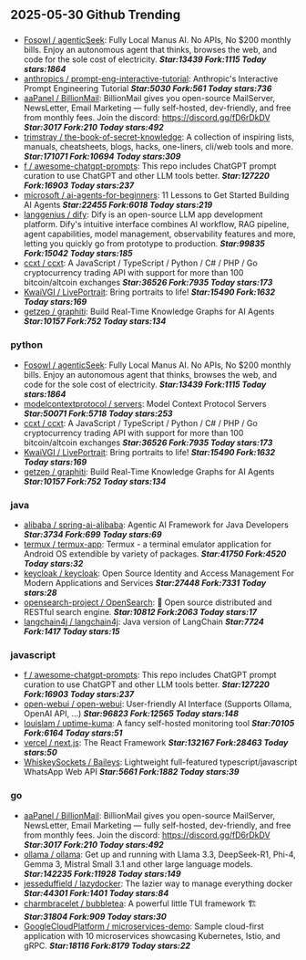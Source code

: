 ## 2025-05-30 Github Trending

### 
* [Fosowl / agenticSeek](https://github.com/Fosowl/agenticSeek): Fully Local Manus AI. No APIs, No $200 monthly bills. Enjoy an autonomous agent that thinks, browses the web, and code for the sole cost of electricity. ***Star:13439 Fork:1115 Today stars:1864***
* [anthropics / prompt-eng-interactive-tutorial](https://github.com/anthropics/prompt-eng-interactive-tutorial): Anthropic's Interactive Prompt Engineering Tutorial ***Star:5030 Fork:561 Today stars:736***
* [aaPanel / BillionMail](https://github.com/aaPanel/BillionMail): BillionMail gives you open-source MailServer, NewsLetter, Email Marketing — fully self-hosted, dev-friendly, and free from monthly fees. Join the discord: https://discord.gg/fD6rDkDV ***Star:3017 Fork:210 Today stars:492***
* [trimstray / the-book-of-secret-knowledge](https://github.com/trimstray/the-book-of-secret-knowledge): A collection of inspiring lists, manuals, cheatsheets, blogs, hacks, one-liners, cli/web tools and more. ***Star:171071 Fork:10694 Today stars:309***
* [f / awesome-chatgpt-prompts](https://github.com/f/awesome-chatgpt-prompts): This repo includes ChatGPT prompt curation to use ChatGPT and other LLM tools better. ***Star:127220 Fork:16903 Today stars:237***
* [microsoft / ai-agents-for-beginners](https://github.com/microsoft/ai-agents-for-beginners): 11 Lessons to Get Started Building AI Agents ***Star:22455 Fork:6018 Today stars:219***
* [langgenius / dify](https://github.com/langgenius/dify): Dify is an open-source LLM app development platform. Dify's intuitive interface combines AI workflow, RAG pipeline, agent capabilities, model management, observability features and more, letting you quickly go from prototype to production. ***Star:99835 Fork:15042 Today stars:185***
* [ccxt / ccxt](https://github.com/ccxt/ccxt): A JavaScript / TypeScript / Python / C# / PHP / Go cryptocurrency trading API with support for more than 100 bitcoin/altcoin exchanges ***Star:36526 Fork:7935 Today stars:173***
* [KwaiVGI / LivePortrait](https://github.com/KwaiVGI/LivePortrait): Bring portraits to life! ***Star:15490 Fork:1632 Today stars:169***
* [getzep / graphiti](https://github.com/getzep/graphiti): Build Real-Time Knowledge Graphs for AI Agents ***Star:10157 Fork:752 Today stars:134***

### python
* [Fosowl / agenticSeek](https://github.com/Fosowl/agenticSeek): Fully Local Manus AI. No APIs, No $200 monthly bills. Enjoy an autonomous agent that thinks, browses the web, and code for the sole cost of electricity. ***Star:13439 Fork:1115 Today stars:1864***
* [modelcontextprotocol / servers](https://github.com/modelcontextprotocol/servers): Model Context Protocol Servers ***Star:50071 Fork:5718 Today stars:253***
* [ccxt / ccxt](https://github.com/ccxt/ccxt): A JavaScript / TypeScript / Python / C# / PHP / Go cryptocurrency trading API with support for more than 100 bitcoin/altcoin exchanges ***Star:36526 Fork:7935 Today stars:173***
* [KwaiVGI / LivePortrait](https://github.com/KwaiVGI/LivePortrait): Bring portraits to life! ***Star:15490 Fork:1632 Today stars:169***
* [getzep / graphiti](https://github.com/getzep/graphiti): Build Real-Time Knowledge Graphs for AI Agents ***Star:10157 Fork:752 Today stars:134***

### java
* [alibaba / spring-ai-alibaba](https://github.com/alibaba/spring-ai-alibaba): Agentic AI Framework for Java Developers ***Star:3734 Fork:699 Today stars:69***
* [termux / termux-app](https://github.com/termux/termux-app): Termux - a terminal emulator application for Android OS extendible by variety of packages. ***Star:41750 Fork:4520 Today stars:32***
* [keycloak / keycloak](https://github.com/keycloak/keycloak): Open Source Identity and Access Management For Modern Applications and Services ***Star:27448 Fork:7331 Today stars:28***
* [opensearch-project / OpenSearch](https://github.com/opensearch-project/OpenSearch): 🔎 Open source distributed and RESTful search engine. ***Star:10812 Fork:2063 Today stars:17***
* [langchain4j / langchain4j](https://github.com/langchain4j/langchain4j): Java version of LangChain ***Star:7724 Fork:1417 Today stars:15***

### javascript
* [f / awesome-chatgpt-prompts](https://github.com/f/awesome-chatgpt-prompts): This repo includes ChatGPT prompt curation to use ChatGPT and other LLM tools better. ***Star:127220 Fork:16903 Today stars:237***
* [open-webui / open-webui](https://github.com/open-webui/open-webui): User-friendly AI Interface (Supports Ollama, OpenAI API, ...) ***Star:96823 Fork:12565 Today stars:148***
* [louislam / uptime-kuma](https://github.com/louislam/uptime-kuma): A fancy self-hosted monitoring tool ***Star:70105 Fork:6164 Today stars:51***
* [vercel / next.js](https://github.com/vercel/next.js): The React Framework ***Star:132167 Fork:28463 Today stars:50***
* [WhiskeySockets / Baileys](https://github.com/WhiskeySockets/Baileys): Lightweight full-featured typescript/javascript WhatsApp Web API ***Star:5661 Fork:1882 Today stars:39***

### go
* [aaPanel / BillionMail](https://github.com/aaPanel/BillionMail): BillionMail gives you open-source MailServer, NewsLetter, Email Marketing — fully self-hosted, dev-friendly, and free from monthly fees. Join the discord: https://discord.gg/fD6rDkDV ***Star:3017 Fork:210 Today stars:492***
* [ollama / ollama](https://github.com/ollama/ollama): Get up and running with Llama 3.3, DeepSeek-R1, Phi-4, Gemma 3, Mistral Small 3.1 and other large language models. ***Star:142235 Fork:11928 Today stars:149***
* [jesseduffield / lazydocker](https://github.com/jesseduffield/lazydocker): The lazier way to manage everything docker ***Star:44301 Fork:1401 Today stars:84***
* [charmbracelet / bubbletea](https://github.com/charmbracelet/bubbletea): A powerful little TUI framework 🏗 ***Star:31804 Fork:909 Today stars:30***
* [GoogleCloudPlatform / microservices-demo](https://github.com/GoogleCloudPlatform/microservices-demo): Sample cloud-first application with 10 microservices showcasing Kubernetes, Istio, and gRPC. ***Star:18116 Fork:8179 Today stars:22***
